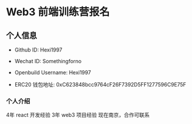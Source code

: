 # Web3 前端训练营报名

## 个人信息

* Github ID: Hexi1997

* Wechat ID: Somethingforno

* Openbuild Username: Hexi1997

* ERC20 钱包地址: 0xC623848bcc9764cF26F7392D5FF1277596C9E75F

### 个人介绍

4年 react 开发经验
3年 web3 项目经验
现在南京，合作可联系
